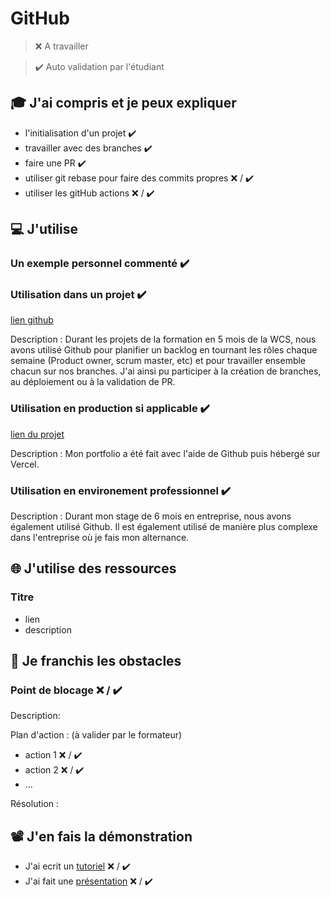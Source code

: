 # GitHub

> ❌ A travailler

> ✔️ Auto validation par l'étudiant

## 🎓 J'ai compris et je peux expliquer

- l'initialisation d'un projet ✔️
- travailler avec des branches ✔️
- faire une PR ✔️
- utiliser git rebase pour faire des commits propres ❌ / ✔️
- utiliser les gitHub actions ❌ / ✔️

## 💻 J'utilise

### Un exemple personnel commenté ✔️

### Utilisation dans un projet ✔️

[lien github](...)

Description :
Durant les projets de la formation en 5 mois de la WCS, nous avons utilisé Github pour planifier un backlog en tournant les rôles chaque semaine (Product owner, scrum master, etc) et pour travailler ensemble chacun sur nos branches.
J'ai ainsi pu participer à la création de branches, au déploiement ou à la validation de PR.

### Utilisation en production si applicable ✔️

[lien du projet](https://github.com/ValentinLagues/portfolio-nextjs)

Description :
Mon portfolio a été fait avec l'aide de Github puis hébergé sur Vercel.

### Utilisation en environement professionnel ✔️

Description :
Durant mon stage de 6 mois en entreprise, nous avons également utilisé Github.
Il est également utilisé de manière plus complexe dans l'entreprise où je fais mon alternance.

## 🌐 J'utilise des ressources

### Titre

- lien
- description

## 🚧 Je franchis les obstacles

### Point de blocage ❌ / ✔️

Description:

Plan d'action : (à valider par le formateur)

- action 1 ❌ / ✔️
- action 2 ❌ / ✔️
- ...

Résolution :

## 📽️ J'en fais la démonstration

- J'ai ecrit un [tutoriel](...) ❌ / ✔️
- J'ai fait une [présentation](...) ❌ / ✔️
